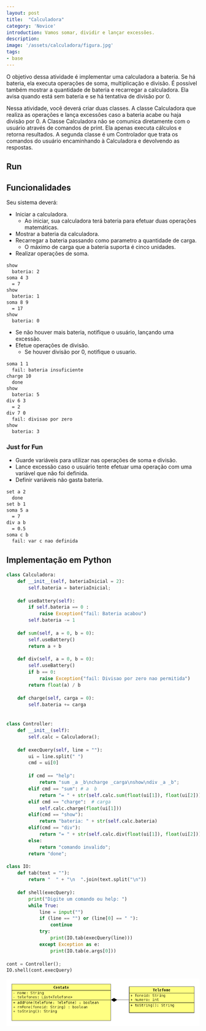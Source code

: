 ```yaml
---
layout: post
title:  "Calculadora"
category: 'Novice' 
introduction: Vamos somar, dividir e lançar excessões.
description:
image: '/assets/calculadora/figura.jpg'
tags:
- base
---
```


O objetivo dessa atividade é implementar uma calculadora a bateria. Se há bateria, ela executa operações de soma, multiplicação e divisão. É possível também mostrar a quantidade de bateria e recarregar a calculadora. Ela avisa quando está sem bateria e se há tentativa de divisão por 0.

Nessa atividade, você deverá criar duas classes. A classe Calculadora que realiza as operações e lança excessões caso a bateria acabe ou haja divisão por 0. A Classe Calculadora não se comunica diretamente com o usuário através de comandos de print. Ela apenas executa cálculos e retorna resultados. A segunda classe é um Controlador que trata os comandos do usuário encaminhando à Calculadora e devolvendo as respostas.

## Run
[](/assets/calculadora/main.html)

## Funcionalidades
Seu sistema deverá:

- Iniciar a calculadora. 
    - Ao iniciar, sua calculadora terá bateria para efetuar duas operações matemáticas.
- Mostrar a bateria da calculadora.
- Recarregar a bateria passando como parametro a quantidade de carga.
    - O máximo de carga que a bateria suporta é cinco unidades.
- Realizar operações de soma.

```
show
  bateria: 2
soma 4 3
  = 7
show
  bateria: 1
soma 8 9
  = 17 
show
  bateria: 0
```

- Se não houver mais bateria, notifique o usuário, lançando uma excessão.
- Efetue operações de divisão. 
    - Se houver divisão por 0, notifique o usuario.

```
soma 1 1
  fail: bateria insuficiente
charge 10
  done
show
  bateria: 5
div 6 3
  = 2
div 7 0
  fail: divisao por zero
show
  bateria: 3
```

### Just for Fun

- Guarde variáveis para utilizar nas operações de soma e divisão.
- Lance excessão caso o usuário tente efetuar uma operação com uma variável que não foi definida.
- Definir variáveis não gasta bateria.

```
set a 2
  done
set b 1
soma 5 a
  = 7
div a b
  = 0.5
soma c b
  fail: var c nao definida
```

## Implementação em Python

```python
class Calculadora:
    def __init__(self, bateriaInicial = 2):
        self.bateria = bateriaInicial;
    
    def useBattery(self):
        if self.bateria == 0 :
            raise Exception("fail: Bateria acabou")
        self.bateria -= 1

    def sum(self, a = 0, b = 0):
        self.useBattery()
        return a + b

    def div(self, a = 0, b = 0):
        self.useBattery()
        if b == 0:
            raise Exception("fail: Divisao por zero nao permitida")
        return float(a) / b

    def charge(self, carga = 0):
        self.bateria += carga


class Controller:
    def __init__(self):
        self.calc = Calculadora();

    def execQuery(self, line = ""):
        ui = line.split(" ")
        cmd = ui[0]

        if cmd == "help":
            return "sum _a _b\ncharge _carga\nshow\ndiv _a _b";
        elif cmd == "sum": # a  b
            return "= " + str(self.calc.sum(float(ui[1]), float(ui[2])))
        elif cmd == "charge":  # carga
            self.calc.charge(float(ui[1]))
        elif(cmd == "show"):
            return "bateria: " + str(self.calc.bateria)
        elif(cmd == "div"):
            return "= " + str(self.calc.div(float(ui[1]), float(ui[2])))
        else:
            return "comando invalido";
        return "done";

class IO:
    def tab(text = ""):
        return "  " + "\n  ".join(text.split("\n"))

    def shell(execQuery):
        print("Digite um comando ou help: ")
        while True:
            line = input("")
            if (line == "") or (line[0] == " "):
                continue
            try:
                print(IO.tab(execQuery(line)))
            except Exception as e:
                print(IO.tab(e.args[0]))

cont = Controller();
IO.shell(cont.execQuery)
```

![](/assets/contato/diagrama.png)
